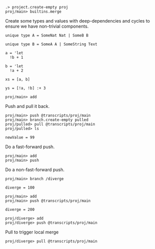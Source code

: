 ```ucm:hide
.> project.create-empty proj
proj/main> builtins.merge
```

Create some types and values with deep-dependencies and cycles to ensure we have non-trivial components.

```unison
unique type A = SomeNat Nat | SomeB B

unique type B = SomeA A | SomeString Text

a = 'let
  !b + 1

b = 'let
  !a + 2

xs = [a, b]

ys = [!a, !b] :+ 3
```


```ucm:hide
proj/main> add
```

Push and pull it back.
```ucm
proj/main> push @transcripts/proj/main
proj/main> branch.create-empty pulled
proj/pulled> pull @transcripts/proj/main
proj/pulled> ls
```

```unison:hide
newValue = 99
```

Do a fast-forward push.
```ucm
proj/main> add
proj/main> push
```

Do a non-fast-forward push.

```ucm
proj/main> branch /diverge 
```

```unison:hide
diverge = 100
```

```ucm
proj/main> add
proj/main> push @transcripts/proj/main
```

```unison:hide
diverge = 200
```

```ucm:error
proj/diverge> add
proj/diverge> push @transcripts/proj/main
```

Pull to trigger local merge

```ucm:error
proj/diverge> pull @transcripts/proj/main
```
